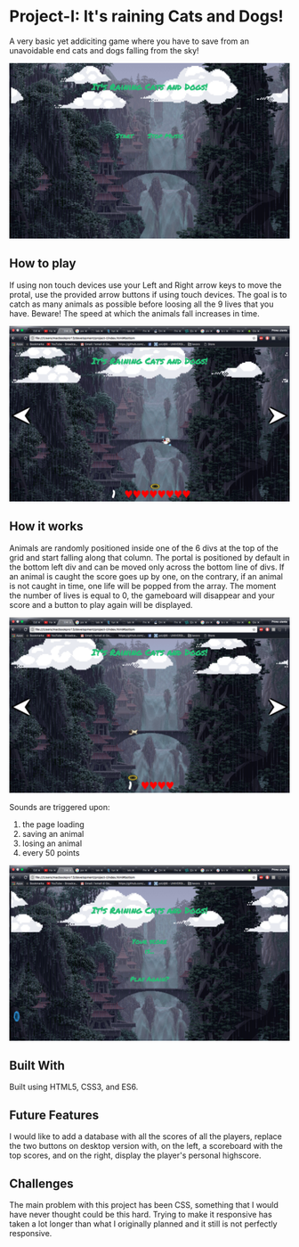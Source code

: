 # Project-I: It's raining Cats and Dogs!

A very basic yet addiciting game where you have to save from an unavoidable end cats and dogs falling from the sky!

![home](./images/ScreenShot.png)

## How to play 

If using non touch devices use your Left and Right arrow keys to move the protal, use the provided arrow buttons if using touch devices. The goal is to catch as many animals as possible before loosing all the 9 lives that you have. Beware! The speed at which the animals fall increases in time.

![running](./images/ScreenShot2.png)

## How it works

Animals are randomly positioned inside one of the 6 divs at the top of the grid and start falling along that column. 
The portal is positioned by default in the bottom left div and can be moved only across the bottom line of divs. 
If an animal is caught the score goes up by one, on the contrary, if an animal is not caught in time, one life will be popped from the array.
The moment the number of lives is equal to 0, the gameboard will disappear and your score and a button to play again will be displayed.

![another running](./images/screenShot3.png)

Sounds are triggered upon:

1. the page loading
2. saving an animal
3. losing an animal
4. every 50 points

![game over](./images/ScreenShot4.png)

## Built With

Built using HTML5, CSS3, and ES6.

## Future Features 

I would like to add a database with all the scores of all the players, replace the two buttons on desktop version with, on the left, a scoreboard with the top scores, and on the right, display the player's personal highscore. 

## Challenges 
The main problem with this project has been CSS, something that I would have never thought could be this hard. Trying to make it responsive has taken a lot longer than what I originally planned and it still is not perfectly responsive.
